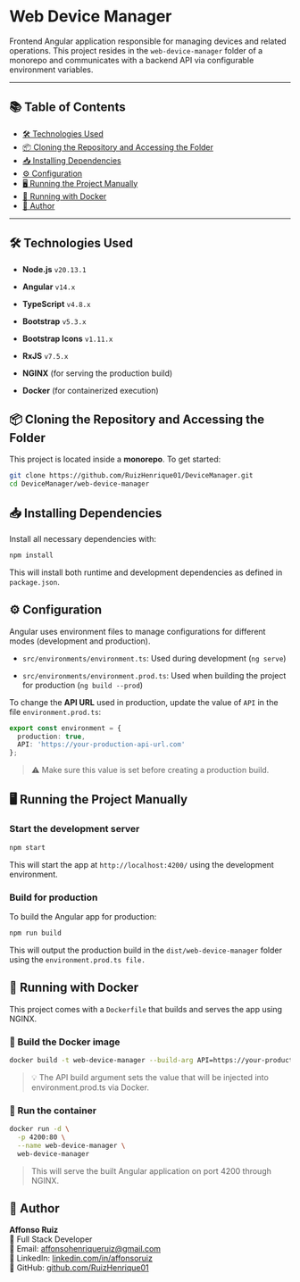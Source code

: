 # Web Device Manager

Frontend Angular application responsible for managing devices and related operations. This project resides in the `web-device-manager` folder of a monorepo and communicates with a backend API via configurable environment variables.

---

## 📚 Table of Contents

- [🛠️ Technologies Used](#technologies-used)
- [📦 Cloning the Repository and Accessing the Folder](#-cloning-the-repository-and-accessing-the-folder)
- [📥 Installing Dependencies](#-installing-dependencies)
- [⚙️ Configuration](#configuration)
- [🖥️ Running the Project Manually](#running-locally-manual-execution)
- [🐳 Running with Docker](#-running-with-docker)
- [👤 Author](#-author)

---

<a name="technologies-used"></a>
## 🛠️ Technologies Used

- **Node.js** `v20.13.1`

- **Angular** `v14.x`

- **TypeScript** `v4.8.x`

- **Bootstrap** `v5.3.x`

- **Bootstrap Icons** `v1.11.x`

- **RxJS** `v7.5.x`

- **NGINX** (for serving the production build)

- **Docker** (for containerized execution)

## 📦 Cloning the Repository and Accessing the Folder

This project is located inside a **monorepo**. To get started:

```bash
git clone https://github.com/RuizHenrique01/DeviceManager.git
cd DeviceManager/web-device-manager
```

## 📥 Installing Dependencies

Install all necessary dependencies with:

```bash
npm install
```

This will install both runtime and development dependencies as defined in `package.json`.

<a name="configuration"></a>
## ⚙️ Configuration

Angular uses environment files to manage configurations for different modes (development and production).

- `src/environments/environment.ts`: Used during development (`ng serve`)

- `src/environments/environment.prod.ts`: Used when building the project for production (`ng build --prod`)

To change the **API URL** used in production, update the value of `API` in the file `environment.prod.ts`:

```ts
export const environment = {
  production: true,
  API: 'https://your-production-api-url.com'
};
```

> ⚠️ Make sure this value is set before creating a production build.

<a name="running-locally-manual-execution"></a>
## 🖥️ Running the Project Manually

### Start the development server

```bash
npm start
```

This will start the app at `http://localhost:4200/` using the development environment.

### Build for production

To build the Angular app for production:

```bash
npm run build
```

This will output the production build in the `dist/web-device-manager` folder using the `environment.prod.ts file.`

## 🐳 Running with Docker

This project comes with a `Dockerfile` that builds and serves the app using NGINX.

### 🧱 Build the Docker image

```bash
docker build -t web-device-manager --build-arg API=https://your-production-api-url.com .
```

> 💡 The API build argument sets the value that will be injected into environment.prod.ts via Docker.

### 🚀 Run the container

```bash
docker run -d \
  -p 4200:80 \
  --name web-device-manager \
  web-device-manager
```

> This will serve the built Angular application on port 4200 through NGINX.

## 👤 Author

**Affonso Ruiz**  
💼 Full Stack Developer  
📧 Email: affonsohenriqueruiz@gmail.com  
🔗 LinkedIn: [linkedin.com/in/affonsoruiz](https://www.linkedin.com/in/affonsoruiz/)  
🐙 GitHub: [github.com/RuizHenrique01](https://github.com/RuizHenrique01)
